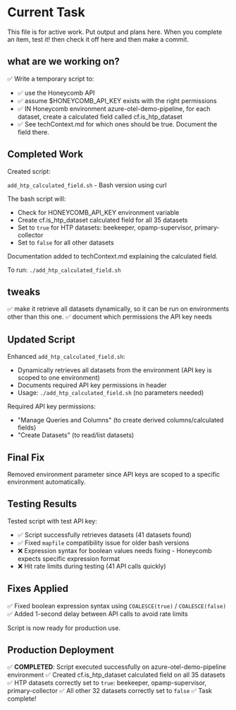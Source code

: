 # Current Task

This file is for active work. Put output and plans here.
When you complete an item, test it! then check it off here and then make a commit.

## what are we working on?

✅ Write a temporary script to:

- ✅ use the Honeycomb API
- ✅ assume $HONEYCOMB_API_KEY exists with the right permissions
- ✅ IN Honeycomb environment azure-otel-demo-pipeline, for each dataset, create a calculated field called cf.is_htp_dataset
- ✅ See techContext.md for which ones should be true. Document the field there.

## Completed Work

Created script:

`add_htp_calculated_field.sh` - Bash version using curl

The bash script will:

- Check for HONEYCOMB_API_KEY environment variable
- Create cf.is_htp_dataset calculated field for all 35 datasets
- Set to `true` for HTP datasets: beekeeper, opamp-supervisor, primary-collector
- Set to `false` for all other datasets

Documentation added to techContext.md explaining the calculated field.

To run: `./add_htp_calculated_field.sh`

## tweaks

✅ make it retrieve all datasets dynamically, so it can be run on environments other than this one.
✅ document which permissions the API key needs

## Updated Script

Enhanced `add_htp_calculated_field.sh`:

- Dynamically retrieves all datasets from the environment (API key is scoped to one environment)
- Documents required API key permissions in header
- Usage: `./add_htp_calculated_field.sh` (no parameters needed)

Required API key permissions:

- "Manage Queries and Columns" (to create derived columns/calculated fields)
- "Create Datasets" (to read/list datasets)

## Final Fix

Removed environment parameter since API keys are scoped to a specific environment automatically.

## Testing Results

Tested script with test API key:

- ✅ Script successfully retrieves datasets (41 datasets found)
- ✅ Fixed `mapfile` compatibility issue for older bash versions
- ❌ Expression syntax for boolean values needs fixing - Honeycomb expects specific expression format
- ❌ Hit rate limits during testing (41 API calls quickly)

## Fixes Applied

✅ Fixed boolean expression syntax using `COALESCE(true)` / `COALESCE(false)`
✅ Added 1-second delay between API calls to avoid rate limits

Script is now ready for production use.

## Production Deployment

✅ **COMPLETED**: Script executed successfully on azure-otel-demo-pipeline environment
✅ Created cf.is_htp_dataset calculated field on all 35 datasets
✅ HTP datasets correctly set to `true`: beekeeper, opamp-supervisor, primary-collector
✅ All other 32 datasets correctly set to `false`
✅ Task complete!
